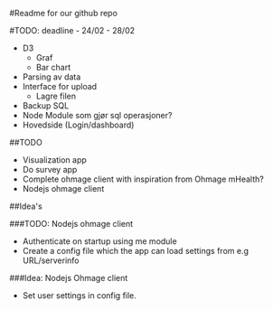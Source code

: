 #Readme for our github repo

#TODO: deadline - 24/02 - 28/02
- D3
	- Graf
	- Bar chart
- Parsing av data
- Interface for upload
	- Lagre filen
- Backup SQL
- Node Module som gjør sql operasjoner?
- Hovedside (Login/dashboard)

##TODO
- Visualization app
- Do survey app
- Complete ohmage client with inspiration from Ohmage mHealth?
- Nodejs ohmage client



##Idea's




###TODO: Nodejs ohmage client
- Authenticate on startup using me module
- Create a config file which the app can load settings from e.g URL/serverinfo


###Idea: Nodejs Ohmage client
- Set user settings in config file. 